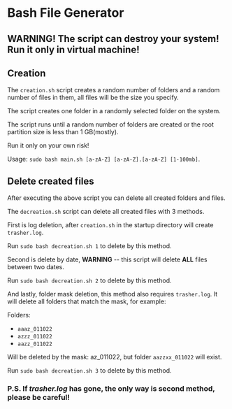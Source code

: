 # Bash File Generator

## WARNING! The script can destroy your system! Run it only in virtual machine!

## Creation

The `creation.sh` script creates a random number of folders and a random number of files in them, all files will be the size you specify.

The script creates one folder in a randomly selected folder on the system.

The script runs until a random number of folders are created or the root partition size is less than 1 GB(mostly).

Run it only on your own risk!

Usage: `sudo bash main.sh [a-zA-Z] [a-zA-Z].[a-zA-Z] [1-100mb]`.

## Delete created files

After executing the above script you can delete all created folders and files.

The `decreation.sh` script can delete all created files with 3 methods.

First is log deletion, after `creation.sh` in the startup directory will create `trasher.log`.

Run `sudo bash decreation.sh 1` to delete by this method.

Second is delete by date, **WARNING** -- this script will delete **ALL** files between two dates.

Run `sudo bash decreation.sh 2` to delete by this method.

And lastly, folder mask deletion, this method also requires `trasher.log`.
It will delete all folders that match the mask, for example:

Folders:
* `aaaz_011022`
* `azzz_011022`
* `aazz_011022`

Will be deleted by the mask: az_011022, but folder `aazzxx_011022` will exist.

Run `sudo bash decreation.sh 3` to delete by this method.

### P.S. If *trasher.log* has gone, the only way is second method, **please be careful!**
